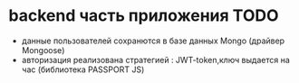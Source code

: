 # backend часть приложения TODO 

* данные пользователей сохранются в базе данных Mongo (драйвер Mongoose)
* авторизация реализована стратегией : JWT-token,ключ выдается на час (библиотека PASSPORT JS) 

